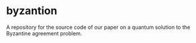# byzantion
A repository for the source code of our paper on a quantum solution to the Byzantine agreement problem.
